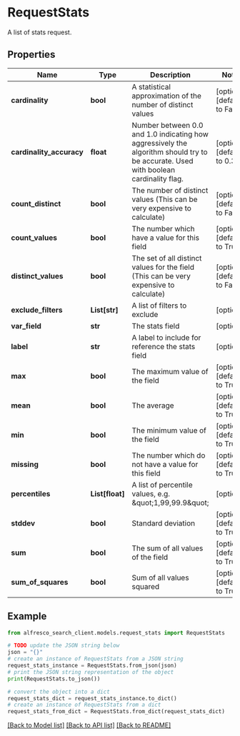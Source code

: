 # RequestStats

A list of stats request.

## Properties

Name | Type | Description | Notes
------------ | ------------- | ------------- | -------------
**cardinality** | **bool** | A statistical approximation of the number of distinct values | [optional] [default to False]
**cardinality_accuracy** | **float** | Number between 0.0 and 1.0 indicating how aggressively the algorithm should try to be accurate. Used with boolean cardinality flag. | [optional] [default to 0.3]
**count_distinct** | **bool** | The number of distinct values  (This can be very expensive to calculate) | [optional] [default to False]
**count_values** | **bool** | The number which have a value for this field | [optional] [default to True]
**distinct_values** | **bool** | The set of all distinct values for the field (This can be very expensive to calculate) | [optional] [default to False]
**exclude_filters** | **List[str]** | A list of filters to exclude | [optional] 
**var_field** | **str** | The stats field | [optional] 
**label** | **str** | A label to include for reference the stats field | [optional] 
**max** | **bool** | The maximum value of the field | [optional] [default to True]
**mean** | **bool** | The average | [optional] [default to True]
**min** | **bool** | The minimum value of the field | [optional] [default to True]
**missing** | **bool** | The number which do not have a value for this field | [optional] [default to True]
**percentiles** | **List[float]** | A list of percentile values, e.g. \&quot;1,99,99.9\&quot; | [optional] 
**stddev** | **bool** | Standard deviation | [optional] [default to True]
**sum** | **bool** | The sum of all values of the field | [optional] [default to True]
**sum_of_squares** | **bool** | Sum of all values squared | [optional] [default to True]

## Example

```python
from alfresco_search_client.models.request_stats import RequestStats

# TODO update the JSON string below
json = "{}"
# create an instance of RequestStats from a JSON string
request_stats_instance = RequestStats.from_json(json)
# print the JSON string representation of the object
print(RequestStats.to_json())

# convert the object into a dict
request_stats_dict = request_stats_instance.to_dict()
# create an instance of RequestStats from a dict
request_stats_from_dict = RequestStats.from_dict(request_stats_dict)
```
[[Back to Model list]](../README.md#documentation-for-models) [[Back to API list]](../README.md#documentation-for-api-endpoints) [[Back to README]](../README.md)


